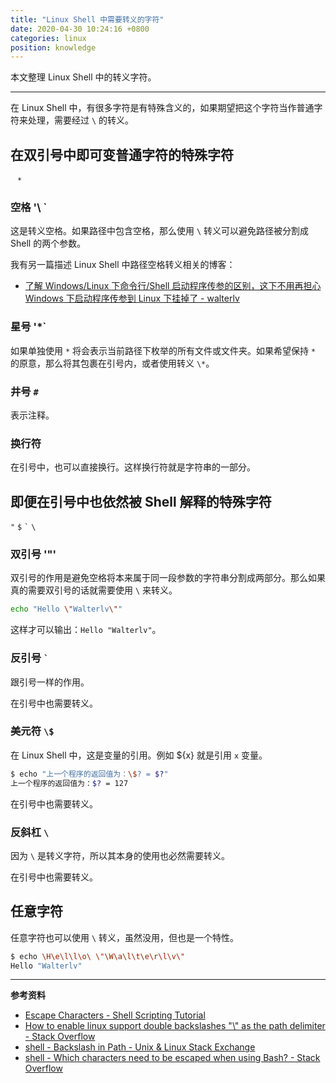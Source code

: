```yaml
---
title: "Linux Shell 中需要转义的字符"
date: 2020-04-30 10:24:16 +0800
categories: linux
position: knowledge
---
```


本文整理 Linux Shell 中的转义字符。

---

在 Linux Shell 中，有很多字符是有特殊含义的，如果期望把这个字符当作普通字符来处理，需要经过 `\` 的转义。

<div id="toc"></div>

## 在双引号中即可变普通字符的特殊字符

` ` `*`

### 空格 '\ `

这是转义空格。如果路径中包含空格，那么使用 `\` 转义可以避免路径被分割成 Shell 的两个参数。

我有另一篇描述 Linux Shell 中路径空格转义相关的博客：

- [了解 Windows/Linux 下命令行/Shell 启动程序传参的区别，这下不用再担心 Windows 下启动程序传参到 Linux 下挂掉了 - walterlv](https://blog.walterlv.com/post/typing-difference-among-shells-in-different-operating-systems.html)

### 星号 '\*`

如果单独使用 `*` 将会表示当前路径下枚举的所有文件或文件夹。如果希望保持 `*` 的原意，那么将其包裹在引号内，或者使用转义 `\*`。

### 井号 `#`

表示注释。

### 换行符

在引号中，也可以直接换行。这样换行符就是字符串的一部分。

## 即便在引号中也依然被 Shell 解释的特殊字符

`"` `$` `` ` `` `\`

### 双引号 '\"'

双引号的作用是避免空格将本来属于同一段参数的字符串分割成两部分。那么如果真的需要双引号的话就需要使用 `\` 来转义。

```bash
echo "Hello \"Walterlv\""
```

这样才可以输出：`Hello "Walterlv"`。

### 反引号 `` ` ``

跟引号一样的作用。

在引号中也需要转义。

### 美元符 `\$`

在 Linux Shell 中，这是变量的引用。例如 ${x} 就是引用 `x` 变量。

```bash
$ echo "上一个程序的返回值为：\$? = $?"
上一个程序的返回值为：$? = 127
```

在引号中也需要转义。

### 反斜杠 `\`

因为 `\` 是转义字符，所以其本身的使用也必然需要转义。

在引号中也需要转义。

## 任意字符

任意字符也可以使用 `\` 转义，虽然没用，但也是一个特性。

```bash
$ echo \H\e\l\l\o\ \"\W\a\l\t\e\r\l\v\"
Hello "Walterlv"
```

---

**参考资料**

- [Escape Characters - Shell Scripting Tutorial](https://www.shellscript.sh/escape.html)
- [How to enable linux support double backslashes "\\" as the path delimiter - Stack Overflow](https://stackoverflow.com/q/9734212/6233938)
- [shell - Backslash in Path - Unix & Linux Stack Exchange](https://unix.stackexchange.com/questions/484197/backslash-in-path)
- [shell - Which characters need to be escaped when using Bash? - Stack Overflow](https://stackoverflow.com/a/20053121/6233938)
